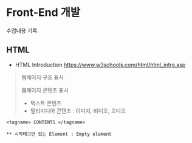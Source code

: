 # Front-End 개발
수업내용 기록


## HTML
* HTML Introduction
 https://www.w3schools.com/html/html_intro.asp

> 웹페이지 구조 표시
> 
> 웹페이지 콘텐츠 표시
>  - 텍스트 콘텐츠
>  - 멀티미디어 콘텐츠 : 이미지, 비디오, 오디오

```
<tagname> CONTENTS </tagname>

** 시작태그만 있는 Element : Empty element
```
